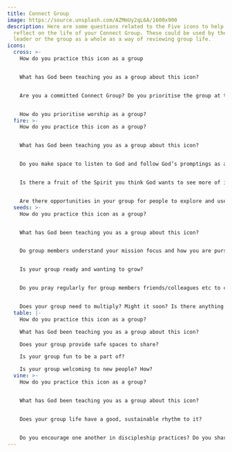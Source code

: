 ```yaml
---
title: Connect Group
image: https://source.unsplash.com/AZMmUy2qL6A/1600x900
description: Here are some questions related to the Five icons to help you
  reflect on the life of your Connect Group. These could be used by the group
  leader or the group as a whole as a way of reviewing group life.
icons:
  cross: >-
    How do you practice this icon as a group


    What has God been teaching you as a group about this icon?


    Are you a committed Connect Group? Do you prioritise the group at the cost of other things in our lives? Is there anything that needs discussing in this regard?


    How do you prioritise worship as a group?
  fire: >-
    How do you practice this icon as a group?


    What has God been teaching you as a group about this icon?


    Do you make space to listen to God and follow God’s promptings as a group? How?


    Is there a fruit of the Spirit you think God wants to see more of in your group?


    Are there opportunities in your group for people to explore and use and grow in spiritual gifts?
  seeds: >-
    How do you practice this icon as a group?


    What has God been teaching you as a group about this icon?


    Do group members understand your mission focus and how you are pursuing it?


    Is your group ready and wanting to grow? 


    Do you pray regularly for group members friends/colleagues etc to come to know Jesus? 


    Does your group need to multiply? Might it soon? Is there anything you need to consider / do to prepare for this?
  table: |-
    How do you practice this icon as a group?

    What has God been teaching you as a group about this icon?

    Does your group provide safe spaces to share? 

    Is your group fun to be a part of?

    Is your group welcoming to new people? How?
  vine: >-
    How do you practice this icon as a group?


    What has God been teaching you as a group about this icon?


    Does your group life have a good, sustainable rhythm to it?


    Do you encourage one another in discipleship practices? Do you share together about what God is teaching you in your personal times of ‘abiding’ with him?
---
```

